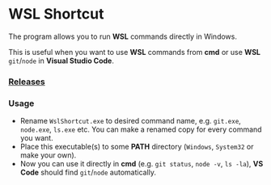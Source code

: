# WSL Shortcut

The program allows you to run **WSL** commands directly in Windows.

This is useful when you want to use **WSL** commands from **cmd** or use **WSL** `git`/`node` in **Visual Studio Code**.

### [Releases](../../releases)

### Usage

- Rename `WslShortcut.exe` to desired command name, e.g. `git.exe`, `node.exe`, `ls.exe` etc. You can make a renamed copy for every command you want.
- Place this executable(s) to some **PATH** directory (`Windows`, `System32` or make your own).
- Now you can use it directly in **cmd** (e.g. `git status`, `node -v`, `ls -la`), **VS Code** should find `git`/`node` automatically.
